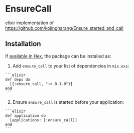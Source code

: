 # EnsureCall

elixir implementation of https://github.com/kojingharang/Ensure_started_and_call

## Installation

If [available in Hex](https://hex.pm/docs/publish), the package can be installed as:

  1. Add `ensure_call` to your list of dependencies in `mix.exs`:

    ```elixir
    def deps do
      [{:ensure_call, "~> 0.1.0"}]
    end
    ```

  2. Ensure `ensure_call` is started before your application:

    ```elixir
    def application do
      [applications: [:ensure_call]]
    end
    ```

